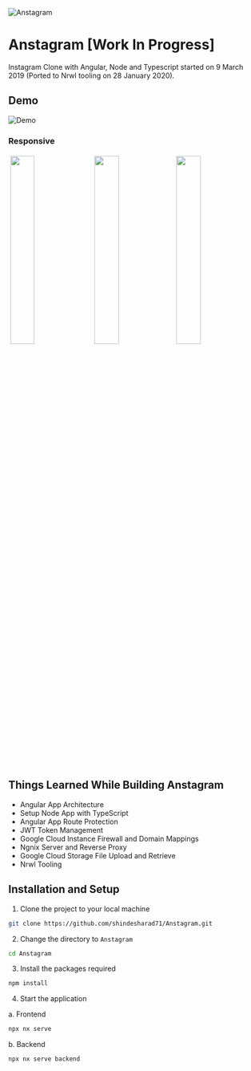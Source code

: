 ![Anstagram][logo]

[logo]: https://github.com/shindesharad71/Anstagram/blob/master/apps/frontend/src/assets/logo/anstagram-transperent-logo.png?raw=true 'Anstragram'

# Anstagram [Work In Progress]

Instagram Clone with Angular, Node and Typescript started on 9 March 2019 (Ported to Nrwl tooling on 28 January 2020).

## Demo

![Demo](demo.gif)

### Responsive

<p align="left">
  <img src="https://github.com/shindesharad71/Anstagram/blob/master/screenshots/register-anstagram.png?raw=true" width="31%" style="margin: 4px;" />
  <img src="https://github.com/shindesharad71/Anstagram/blob/master/screenshots/profile-anstagram.png?raw=true" width="31%" style="margin: 4px;" />
  <img src="https://github.com/shindesharad71/Anstagram/blob/master/screenshots/upload-photos-anstagram.png?raw=true" width="31%" />
</p>

## Things Learned While Building Anstagram

-   Angular App Architecture
-   Setup Node App with TypeScript
-   Angular App Route Protection
-   JWT Token Management
-   Google Cloud Instance Firewall and Domain Mappings
-   Ngnix Server and Reverse Proxy
-   Google Cloud Storage File Upload and Retrieve
-   Nrwl Tooling

## Installation and Setup

1. Clone the project to your local machine

```bash
git clone https://github.com/shindesharad71/Anstagram.git
```

2. Change the directory to `Anstagram`

```bash
cd Anstagram
```

3. Install the packages required

```bash
npm install
```

4. Start the application

a. Frontend

```bash
npx nx serve
```

b. Backend

```bash
npx nx serve backend
```
